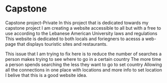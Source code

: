 # Capstone
Capstone project-Private
In this project that is dedicated towards my capstone project
I am creating a website accessible to all but with a free to use according to the Lebanese American University laws and regulations
This website is dedicated to both locals and foriegners to acesss a web-page that displays touristic sites and restaurants.

This issue that I am trying to fix here is to reduce the number of searches a person makes trying to see where to go in a certain country
The more time a person spends searching the less they want to go to set country
Allowing all the connections in one place with locations and more info to set location I belive that this is a good website idea.


